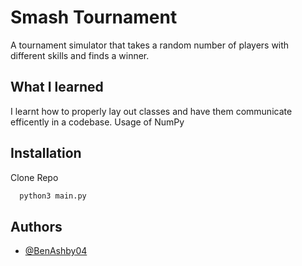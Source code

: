 # Smash Tournament

A tournament simulator that takes a random number of players with different skills and finds a winner.




## What I learned
I learnt how to properly lay out classes and have them communicate efficently in a codebase.
Usage of NumPy

## Installation

Clone Repo

```bash
  python3 main.py
```
    
## Authors

- [@BenAshby04](https://github.com/BenAshby04)

